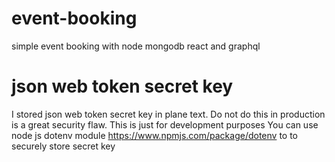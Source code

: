 # event-booking
simple event booking with node mongodb react and graphql

# json web token secret key
I stored json web token secret key in plane text. 
Do not do this in production is a great security flaw.
This is just for development purposes
You can use node js dotenv module https://www.npmjs.com/package/dotenv to to securely store secret key
